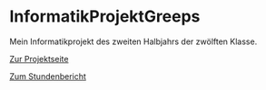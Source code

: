# InformatikProjektGreeps
Mein Informatikprojekt des zweiten Halbjahrs der zwölften Klasse.

[Zur Projektseite](https://github.com/Felixzed/InformatikProjektGreeps/blob/main/Projektseite.md)

[Zum Stundenbericht](https://github.com/Felixzed/InformatikProjektGreeps/blob/main/Stundenbericht.md)